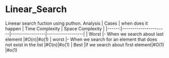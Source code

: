 # Linear_Search
Lineear search fuction using puthon.
Analysis
| Cases | when does it happen | Time Complexity | Space Complexity |
|------:|----------------------|-----------------|------------------|
| Worst |- When we search about last element |#O(n)|#o(1)
| worst |- When we search for an element that does not exist in the list |#O(n)|#o(1)
| Best  |if we search about first element|#O(1)  |#o(1)
